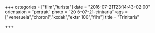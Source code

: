 +++
categories = ["film","turista"]
date = "2016-07-21T23:14:43+02:00"
orientation = "portrait"
photo = "2016-07-21-trinitaria"
tags = ["venezuela","choroní","kodak","ektar 100","film"]
title = "Trinitaria"

+++
